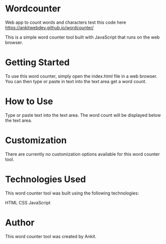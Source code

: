 # Wordcounter
Web app to count words and characters
test this code here https://ankitwebdev.github.io/wordcounter/

This is a simple word counter tool built with JavaScript that runs on the web browser.

# Getting Started
To use this word counter, simply open the index.html file in a web browser. You can then type or paste in text into the text area get a word count.

# How to Use
Type or paste text into the text area.
The word count will be displayed below the text area.
# Customization
There are currently no customization options available for this word counter tool.

# Technologies Used
This word counter tool was built using the following technologies:

HTML
CSS
JavaScript

# Author
This word counter tool was created by Ankit.



